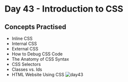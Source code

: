 # Day 43 - Introduction to CSS
## Concepts Practised
- Inline CSS
- Internal CSS
- External CSS
- How to Debug CSS Code
- The Anatomy of CSS Syntax
- CSS Selectors
- Classes vs. Ids
- HTML Website Using CSS
![day43](https://user-images.githubusercontent.com/117528133/209671845-15c33ad5-ada9-419a-bcab-4fb521363c20.jpg)
 
